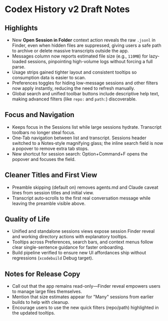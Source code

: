 # Codex History v2 Draft Notes

## Highlights
- New **Open Session in Folder** context action reveals the raw `.jsonl` in Finder, even when hidden files are suppressed, giving users a safe path to archive or delete massive transcripts outside the app.
- Messages column now reports estimated file size (e.g., `110MB`) for lazy-loaded sessions, pinpointing high-volume logs without forcing a full parse.
- Usage strips gained tighter layout and consistent tooltips so consumption data is easier to scan.
- Preferences toggles for hiding low-message sessions and other filters now apply instantly, reducing the need to refresh manually.
- Global search and unified toolbar buttons include descriptive help text, making advanced filters (like `repo:` and `path:`) discoverable.

## Focus and Navigation
- Keeps focus in the Sessions list while large sessions hydrate. Transcript toolbars no longer steal focus.
- One‑Tab navigation between list and transcript. Sessions header switched to a Notes‑style magnifying glass; the inline search field is now a popover to remove extra tab stops.
- New shortcut for session search: Option+Command+F opens the popover and focuses the field.

## Cleaner Titles and First View
- Preamble skipping (default on) removes agents.md and Claude caveat lines from session titles and initial view.
- Transcript auto‑scrolls to the first real conversation message while leaving the preamble visible above.

## Quality of Life
- Unified and standalone sessions views expose session Finder reveal and working directory actions with explanatory tooltips.
- Tooltips across Preferences, search bars, and context menus follow clear single-sentence guidance for faster onboarding.
- Build pipeline verified to ensure new UI affordances ship without regressions (`xcodebuild` Debug target).

## Notes for Release Copy
- Call out that the app remains read-only—Finder reveal empowers users to manage large files themselves.
- Mention that size estimates appear for "Many" sessions from earlier builds to help with cleanup.
- Encourage users to use the new quick filters (repo/path) highlighted in the updated tooltips.
